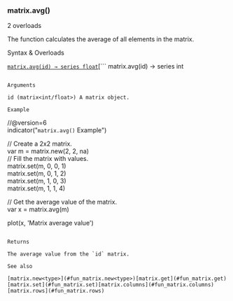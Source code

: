 ### matrix.avg()

2 overloads

The function calculates the average of all elements in the matrix.

Syntax & Overloads

[```
matrix.avg(id) → series float
```](#fun_matrix.avg-0)[```
matrix.avg(id) → series int
```](#fun_matrix.avg-1)

Arguments

id (matrix<int/float>) A matrix object.

Example

```
//@version=6  
indicator("`matrix.avg()` Example")  
  
// Create a 2x2 matrix.  
var m = matrix.new<int>(2, 2, na)  
// Fill the matrix with values.  
matrix.set(m, 0, 0, 1)  
matrix.set(m, 0, 1, 2)  
matrix.set(m, 1, 0, 3)  
matrix.set(m, 1, 1, 4)  
  
// Get the average value of the matrix.  
var x = matrix.avg(m)  
  
plot(x, 'Matrix average value')
```

Returns

The average value from the `id` matrix.

See also

[matrix.new<type>](#fun_matrix.new<type>)[matrix.get](#fun_matrix.get)[matrix.set](#fun_matrix.set)[matrix.columns](#fun_matrix.columns)[matrix.rows](#fun_matrix.rows)
